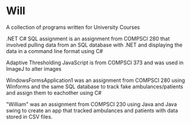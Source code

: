# Will
A collection of programs written for University Courses

.NET C# SQL assignment is an assignment from COMPSCI 280 that involved pulling data from an SQL database with .NET and displaying the data in a command line format using C#

Adaptive Thresholding JavaScript is from COMPSCI 373 and was used in ImageJ to alter images

WindowsFormsApplication1 was an assignment from COMPSCI 280 using Winforms and the same SQL database to track fake ambulances/patients and assign them to eachother using C#

"William"  was an assignment from COMPSCI 230 using Java and Java swing to create an app that tracked ambulances and patients with data stored in CSV files. 

